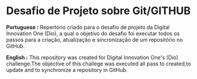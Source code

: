 #  Desafio de Projeto sobre Git/GITHUB

**Portuguese :** Repertório criado para o desafio de projeto da Digital Innovation One (Dio), a qual o objetivo do desafio foi  executar todos os passos para a criação, atualização e sincronização de um repositório no GitHub.

**English :** This repository was created for Digital Innovation One's (Dio) challenge.The objective of this challege was executed all pass to created,to update and to synchronize  a  repository in GitHub.


